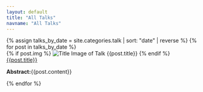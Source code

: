 ```yaml
---
layout: default
title: "All Talks"
navname: "All Talks"
---
```

<div class="container">
    <div class="row">
        {% assign talks_by_date = site.categories.talk | sort: "date" | reverse %}
        {% for post in talks_by_date %}
        <div class="col-lg-6">
            <div class="card m-3 shadow">
                {% if post.img %}
                <img src="{% link {{post.img}}%}" class="card-img-top" alt="Title Image of Talk {{post.title}}">
                {% endif %}
                <div class="card-header">
                    <a href="{% link {{ post.path }} %}"> {{post.title}} </a>
                </div>
                <div class="card-body">
                    <p class="card-text"><b>Abstract:</b>{{post.content}}</p>
                </div>
            </div>
        </div>
        {% endfor %}
    </div>
</div>
